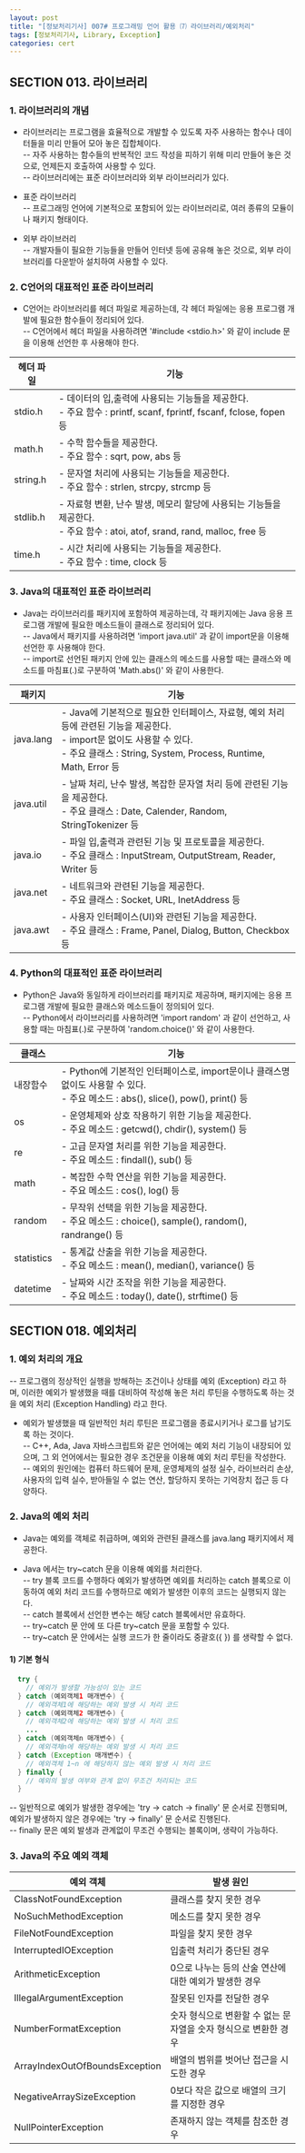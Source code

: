 ```yaml
---
layout: post
title: "[정보처리기사] 007# 프로그래밍 언어 활용 ⑺ 라이브러리/예외처리"
tags: [정보처리기사, Library, Exception]
categories: cert
---
```



## SECTION 013. 라이브러리  

### 1. 라이브러리의 개념  

- 라이브러리는 프로그램을 효율적으로 개발할 수 있도록 자주 사용하는 함수나 데이터들을 미리 만들어 모아 놓은 집합체이다.  
-- 자주 사용하는 함수들의 반복적인 코드 작성을 피하기 위해 미리 만들어 놓은 것으로, 언제든지 호출하여 사용할 수 있다.  
-- 라이브러리에는 표준 라이브러리와 외부 라이브러리가 있다.  

- 표준 라이브러리  
-- 프로그래밍 언어에 기본적으로 포함되어 있는 라이브러리로, 여러 종류의 모듈이나 패키지 형태이다.  

- 외부 라이브러리  
-- 개발자들이 필요한 기능들을 만들어 인터넷 등에 공유해 놓은 것으로, 외부 라이브러리를 다운받아 설치하여 사용할 수 있다.  


### 2. C언어의 대표적인 표준 라이브러리  

- C언어는 라이브러리를 헤더 파일로 제공하는데, 각 헤더 파일에는 응용 프로그램 개발에 필요한 함수들이 정리되어 있다.  
-- C언어에서 헤더 파일을 사용하려면 '#include \<stdio.h\>' 와 같이 include 문을 이용해 선언한 후 사용해야 한다.  

헤더 파일|기능
---|---
stdio.h|- 데이터의 입,출력에 사용되는 기능들을 제공한다.<br>- 주요 함수 : printf, scanf, fprintf, fscanf, fclose, fopen 등
math.h|- 수학 함수들을 제공한다.<br>- 주요 함수 : sqrt, pow, abs 등
string.h|- 문자열 처리에 사용되는 기능들을 제공한다.<br>- 주요 함수 : strlen, strcpy, strcmp 등
stdlib.h|- 자료형 변환, 난수 발생, 메모리 할당에 사용되는 기능들을 제공한다.<br>- 주요 함수 : atoi, atof, srand, rand, malloc, free 등
time.h|- 시간 처리에 사용되는 기능들을 제공한다.<br>- 주요 함수 : time, clock 등


### 3. Java의 대표적인 표준 라이브러리  

- Java는 라이브러리를 패키지에 포함하여 제공하는데, 각 패키지에는 Java 응용 프로그램 개발에 필요한 메소드들이 클래스로 정리되어 있다.  
-- Java에서 패키지를 사용하려면 'import java.util' 과 같이 import문을 이용해 선언한 후 사용해야 한다.  
-- import로 선언된 패키지 안에 있는 클래스의 메소드를 사용할 때는 클래스와 메소드를 마침표(.)로 구분하여 'Math.abs()' 와 같이 사용한다.  

패키지|기능
---|---
java.lang|- Java에 기본적으로 필요한 인터페이스, 자료형, 예외 처리 등에 관련된 기능을 제공한다.<br>- import문 없이도 사용할 수 있다.<br>- 주요 클래스 : String, System, Process, Runtime, Math, Error 등
java.util|- 날짜 처리, 난수 발생, 복잡한 문자열 처리 등에 관련된 기능을 제공한다.<br>- 주요 클래스 : Date, Calender, Random, StringTokenizer 등
java.io|- 파일 입,출력과 관련된 기능 및 프로토콜을 제공한다.<br>- 주요 클래스 : InputStream, OutputStream, Reader, Writer 등
java.net|- 네트워크와 관련된 기능을 제공한다.<br>- 주요 클래스 : Socket, URL, InetAddress 등
java.awt|- 사용자 인터페이스(UI)와 관련된 기능을 제공한다.<br>- 주요 클래스 : Frame, Panel, Dialog, Button, Checkbox 등

### 4. Python의 대표적인 표준 라이브러리  

- Python은 Java와 동일하게 라이브러리를 패키지로 제공하며, 패키지에는 응용 프로그램 개발에 필요한 클래스와 메소드들이 정의되어 있다.  
-- Python에서 라이브러리를 사용하려면 'import random' 과 같이 선언하고, 사용할 때는 마침표(.)로 구분하여 'random.choice()' 와 같이 사용한다.  

클래스|기능
---|---
내장함수|- Python에 기본적인 인터페이스로, import문이나 클래스명 없이도 사용할 수 있다.<br>- 주요 메소드 : abs(), slice(), pow(), print() 등
os|- 운영체제와 상호 작용하기 위한 기능을 제공한다.<br>- 주요 메소드 : getcwd(), chdir(), system() 등
re|- 고급 문자열 처리를 위한 기능을 제공한다.<br>- 주요 메소드 : findall(), sub() 등
math|- 복잡한 수학 연산을 위한 기능을 제공한다.<br>- 주요 메소드 : cos(), log() 등
random|- 무작위 선택을 위한 기능을 제공한다.<br>- 주요 메소드 : choice(), sample(), random(), randrange() 등
statistics|- 통계값 산출을 위한 기능을 제공한다.<br>- 주요 메소드 : mean(), median(), variance() 등
datetime|- 날짜와 시간 조작을 위한 기능을 제공한다.<br>- 주요 메소드 : today(), date(), strftime() 등



## SECTION 018. 예외처리  

### 1. 예외 처리의 개요  

-- 프로그램의 정상적인 실행을 방해하는 조건이나 상태를 예외 (Exception) 라고 하며, 이러한 예외가 발생했을 때를 대비하여 작성해 놓은 처리 루틴을 수행하도록 하는 것을 예외 처리 (Exception Handling) 라고 한다.  

- 예외가 발생했을 때 일반적인 처리 루틴은 프로그램을 종료시키거나 로그를 남기도록 하는 것이다.  
-- C++, Ada, Java 자바스크립트와 같은 언어에는 예외 처리 기능이 내장되어 있으며, 그 외 언어에서는 필요한 경우 조건문을 이용해 예외 처리 루틴을 작성한다.  
-- 예외의 원인에는 컴퓨터 하드웨어 문제, 운영체제의 설정 실수, 라이브러리 손상, 사용자의 입력 실수, 받아들일 수 없는 연산, 할당하지 못하는 기억장치 접근 등 다양하다.  

### 2. Java의 예외 처리  

- Java는 예외를 객체로 취급하며, 예외와 관련된 클래스를 java.lang 패키지에서 제공한다.  

- Java 에서는 try~catch 문을 이용해 예외를 처리한다.  
-- try 블록 코드를 수행하다 예외가 발생하면 예외를 처리하는 catch 블록으로 이동하여 예외 처리 코드를 수행하므로 예외가 발생한 이후의 코드는 실행되지 않는다.  
-- catch 블록에서 선언한 변수는 해당 catch 블록에서만 유효하다.  
-- try~catch 문 안에 또 다른 try~catch 문을 포함할 수 있다.  
-- try~catch 문 안에서는 실행 코드가 한 줄이라도 중괄호(\{ \}) 를 생략할 수 없다.  

#### 1) 기본 형식  

```java
  try {
    // 예외가 발생할 가능성이 있는 코드
  } catch (예외객체1 매개변수) {
    // 예외객체1에 해당하는 예외 발생 시 처리 코드
  } catch (예외객체2 매개변수) {
    // 예외객체2에 해당하는 예외 발생 시 처리 코드
    ...
  } catch (예외객체n 매개변수) {
    // 예외객체n에 해당하는 예외 발생 시 처리 코드
  } catch (Exception 매개변수) {
    // 예외객체 1~n 에 해당하지 않는 예외 발생 시 처리 코드
  } finally {
    // 예외의 발생 여부와 관계 없이 무조건 처리되는 코드
  }
```

-- 일반적으로 예외가 발생한 경우에는 'try → catch → finally' 문 순서로 진행되며, 예외가 발생하지 않은 경우에는 'try → finally' 문 순서로 진행된다.  
-- finally 문은 예외 발생과 관계없이 무조건 수행되는 블록이며, 생략이 가능하다.  


### 3. Java의 주요 예외 객체  

예외 객체|발생 원인
---|---
ClassNotFoundException|클래스를 찾지 못한 경우
NoSuchMethodException|메소드를 찾지 못한 경우
FileNotFoundException|파일을 찾지 못한 경우
InterruptedIOException|입출력 처리가 중단된 경우
ArithmeticException|0으로 나누는 등의 산술 연산에 대한 예외가 발생한 경우
IllegalArgumentException|잘못된 인자를 전달한 경우
NumberFormatException|숫자 형식으로 변환할 수 없는 문자열을 숫자 형식으로 변환한 경우
ArrayIndexOutOfBoundsException|배열의 범위를 벗어난 접근을 시도한 경우
NegativeArraySizeException|0보다 작은 값으로 배열의 크기를 지정한 경우
NullPointerException|존재하지 않는 객체를 참조한 경우
